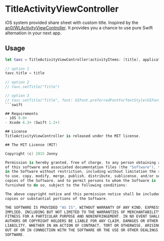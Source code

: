 # TitleActivityViewController
iOS system provided share sheet with custom title. Inspired by the [an0/WLActivityViewController](https://github.com/an0/WLActivityViewController). It provides you a chance to use pure Swift alternation in your next app.

## Usage
```swift
let tavc = TitleActivityViewController(activityItems: [title], applicationActivities: nil)
        
// option 1
tavc.title = title
  
// option 2
// tavc.setTitle("Title")

// option 3
// tavc.setTitle("Title", font: UIFont.preferredFontForTextStyle(UIFontTextStyleHeadline), numberOfLines: 3, textAlignment: NSTextAlignment.Left)
```swift

## Requirements
- iOS 8.0+
- Xcode 6.3+ (Swift 1.2+)

## License
TitleActivityViewController is released under the MIT license.

## The MIT License (MIT)

Copyright (c) 2015 Jonny

Permission is hereby granted, free of charge, to any person obtaining a copy
of this software and associated documentation files (the "Software"), to deal
in the Software without restriction, including without limitation the rights
to use, copy, modify, merge, publish, distribute, sublicense, and/or sell
copies of the Software, and to permit persons to whom the Software is
furnished to do so, subject to the following conditions:

The above copyright notice and this permission notice shall be included in all
copies or substantial portions of the Software.

THE SOFTWARE IS PROVIDED "AS IS", WITHOUT WARRANTY OF ANY KIND, EXPRESS OR
IMPLIED, INCLUDING BUT NOT LIMITED TO THE WARRANTIES OF MERCHANTABILITY,
FITNESS FOR A PARTICULAR PURPOSE AND NONINFRINGEMENT. IN NO EVENT SHALL THE
AUTHORS OR COPYRIGHT HOLDERS BE LIABLE FOR ANY CLAIM, DAMAGES OR OTHER
LIABILITY, WHETHER IN AN ACTION OF CONTRACT, TORT OR OTHERWISE, ARISING FROM,
OUT OF OR IN CONNECTION WITH THE SOFTWARE OR THE USE OR OTHER DEALINGS IN THE
SOFTWARE.
